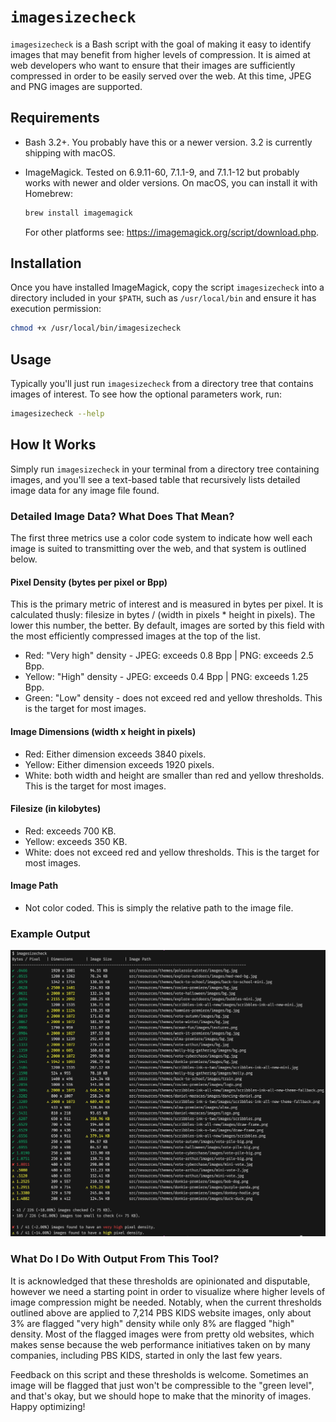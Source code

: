 # `imagesizecheck`

`imagesizecheck` is a Bash script with the goal of making it easy to identify images that may benefit from higher levels of compression. It is aimed at web developers who want to ensure that their images are sufficiently compressed in order to be easily served over the web. At this time, JPEG and PNG images are supported.

## Requirements

* Bash 3.2+. You probably have this or a newer version. 3.2 is currently shipping with macOS.
* ImageMagick. Tested on 6.9.11-60, 7.1.1-9, and 7.1.1-12 but probably works with newer and older versions. On macOS, you can install it with Homebrew:

  ```bash
  brew install imagemagick
  ```

  For other platforms see: <https://imagemagick.org/script/download.php>.

## Installation

Once you have installed ImageMagick, copy the script `imagesizecheck` into a directory included in your `$PATH`, such as `/usr/local/bin` and ensure it has execution permission:

```bash
chmod +x /usr/local/bin/imagesizecheck
```

## Usage

Typically you'll just run `imagesizecheck` from a directory tree that contains images of interest. To see how the optional parameters work, run:

```bash
imagesizecheck --help
```

## How It Works

Simply run `imagesizecheck` in your terminal from a directory tree containing images, and you'll see a text-based table that recursively lists detailed image data for any image file found.

### Detailed Image Data? What Does That Mean?

The first three metrics use a color code system to indicate how well each image is suited to transmitting over the web, and that system is outlined below.

#### Pixel Density (bytes per pixel or Bpp)

This is the primary metric of interest and is measured in bytes per pixel. It is calculated thusly: filesize in bytes / (width in pixels * height in pixels). The lower this number, the better. By default, images are sorted by this field with the most efficiently compressed images at the top of the list.

* Red: "Very high" density - JPEG: exceeds 0.8 Bpp | PNG: exceeds 2.5 Bpp.
* Yellow: "High" density - JPEG: exceeds 0.4 Bpp | PNG: exceeds 1.25 Bpp.
* Green: "Low" density - does not exceed red and yellow thresholds. This is the target for most images.

#### Image Dimensions (width x height in pixels)

* Red: Either dimension exceeds 3840 pixels.
* Yellow: Either dimension exceeds 1920 pixels.
* White: both width and height are smaller than red and yellow thresholds. This is the target for most images.

#### Filesize (in kilobytes)

* Red: exceeds 700 KB.
* Yellow: exceeds 350 KB.
* White: does not exceed red and yellow thresholds. This is the target for most images.

#### Image Path

* Not color coded. This is simply the relative path to the image file.

### Example Output

![imagesizecheck Example Output](output-example.png)

### What Do I Do With Output From This Tool?

It is acknowledged that these thresholds are opinionated and disputable, however we need a starting point in order to visualize where higher levels of image compression might be needed. Notably, when the current thresholds outlined above are applied to 7,214 PBS KIDS website images, only about 3% are flagged "very high" density while only 8% are flagged "high" density. Most of the flagged images were from pretty old websites, which makes sense because the web performance initiatives taken on by many companies, including PBS KIDS, started in only the last few years.

Feedback on this script and these thresholds is welcome. Sometimes an image will be flagged that just won't be compressible to the "green level", and that's okay, but we should hope to make that the minority of images. Happy optimizing!
